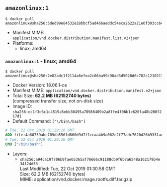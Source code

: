 ## `amazonlinux:1`

```console
$ docker pull amazonlinux@sha256:5ded99e84532e28bbcf5ad466aeddc54eca2622a21e6f393cc6469c6ca8b1d2b
```

-	Manifest MIME: `application/vnd.docker.distribution.manifest.list.v2+json`
-	Platforms:
	-	linux; amd64

### `amazonlinux:1` - linux; amd64

```console
$ docker pull amazonlinux@sha256:2e02adc1f2114a6efea2c06ba99c90ad3d5028d6c782c1210217204aa6f2aa9b
```

-	Docker Version: 18.06.1-ce
-	Manifest MIME: `application/vnd.docker.distribution.manifest.v2+json`
-	Total Size: **62.2 MB (62152740 bytes)**  
	(compressed transfer size, not on-disk size)
-	Image ID: `sha256:ec1f3d6c1c4519a5ebb30495a78988409b2a8ffe4f06b1e620fa48b200f217d1`
-	Default Command: `["\/bin\/bash"]`

```dockerfile
# Tue, 22 Oct 2019 01:29:16 GMT
ADD file:4a60739abc789db5501d860d9d7f1ccaa4b9a062c2f77adc7620d26b9331a4ad in / 
# Tue, 22 Oct 2019 01:29:16 GMT
CMD ["/bin/bash"]
```

-	Layers:
	-	`sha256:a94ca19f706b0fae65365af76666c91188cb9f6b7a6548a162179b4e34124d53`  
		Last Modified: Tue, 22 Oct 2019 01:30:58 GMT  
		Size: 62.2 MB (62152740 bytes)  
		MIME: application/vnd.docker.image.rootfs.diff.tar.gzip
